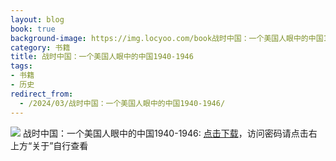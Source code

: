 ```yaml
---
layout: blog
book: true
background-image: https://img.locyoo.com/book战时中国：一个美国人眼中的中国1940-1946.jpg
category: 书籍
title: 战时中国：一个美国人眼中的中国1940-1946
tags:
- 书籍
- 历史
redirect_from:
  - /2024/03/战时中国：一个美国人眼中的中国1940-1946/
---
```

![](https://img.locyoo.com/book战时中国：一个美国人眼中的中国1940-1946.jpg)
战时中国：一个美国人眼中的中国1940-1946: <a name = "ref1" href="https://url18.ctfile.com/f/50983618-1380049396-2be8b7?p=3619">点击下载</a>，访问密码请点击右上方“关于”自行查看